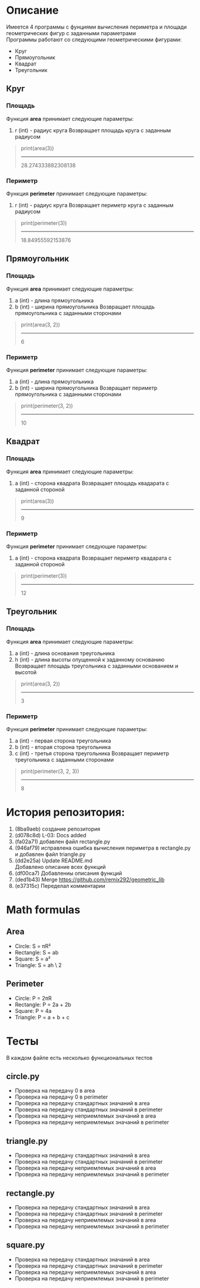 # Описание
Имеется 4 программы с фунциями вычисления периметра и площади геометрических фигур с заданными параметрами   
Программы работают со следующими геометрическими фигурами:  
* Круг
* Прямоугольник
* Квадрат
* Треугольник

## Круг
### Площадь
Функция **area** принимает следующие параметры:  
1. r (int) - радиус круга
Возвращает площадь круга с заданным радиусом
> print(area(3))
> ___
> 28.274333882308138

### Периметр
Функция **perimeter** принимает следующие параметры:  
1. r (int) - радиус круга
Возвращает периметр круга с заданным радиусом
> print(perimeter(3))
> ___
> 18.84955592153876

## Прямоугольник
### Площадь
Функция **area** принимает следующие параметры:  
1. a (int) - длина прямоугольника
2. b (int) - ширина прямоугольника
Возвращает площадь прямоугольника с заданными сторонами
> print(area(3, 2))
> ___
> 6

### Периметр
Функция **perimeter** принимает следующие параметры:  
1. a (int) - длина прямоугольника
2. b (int) - ширина прямоугольника
Возвращает периметр прямоугольника с заданными сторонами
> print(perimeter(3, 2))
> ___
> 10

## Квадрат
### Площадь
Функция **area** принимает следующие параметры:  
1. a (int) - сторона квадрата
Возвращает площадь квадарата с заданной стороной
> print(area(3))
> ___
> 9

### Периметр
Функция **perimeter** принимает следующие параметры:  
1. a (int) - сторона квадрата
Возвращает периметр квадарата с заданной стороной
> print(perimeter(3))
> ___
> 12

## Треугольник
### Площадь
Функция **area** принимает следующие параметры:  
1. a (int) - длина основания треугольника
2. h (int) - длина высоты опущенной к заданному основанию
Возвращает площадь треугольника с заданными основанием и высотой
> print(area(3, 2))
> ___
> 3

### Периметр
Функция **perimeter** принимает следующие параметры:  
1. a (int) - первая сторона треугольника
2. b (int) - вторая сторона треугольника
3. c (int) - третья сторона треугольника
Возвращает периметр треугольника с заданными сторонами
> print(perimeter(3, 2, 3))
> ___
> 8

# История репозитория:
1. (8ba9aeb) создание репозитория
2. (d078c8d) L-03: Docs added
3. (fa02a71) добавлен файл rectangle.py
4. (946af79) исправлена ошибка вычисления периметра в rectangle.py и добавлен файл triangle.py
5. (dd2e25a) Update README.md  
             Добавлено описание всех функций
6. (df00ca7) Добавлениы описания функций
7. (ded1b43) Merge https://github.com/remix292/geometric_lib
8. (e37315c) Переделал комментарии

# Math formulas
## Area
- Circle: S = πR²
- Rectangle: S = ab
- Square: S = a²
- Triangle: S = ah \ 2

## Perimeter
- Circle: P = 2πR
- Rectangle: P = 2a + 2b
- Square: P = 4a
- Triangle: P = a + b + c

# Тесты
В каждом файле есть несколько функциональных тестов
## circle.py
* Проверка на передачу 0 в area
* Проверка на передачу 0 в perimeter
* Проверка на передачу стандартных значаний в area
* Проверка на передачу стандартных значаний в perimeter
* Проверка на передачу неприемлемых значаний в area
* Проверка на передачу неприемлемых значаний в perimeter

## triangle.py
* Проверка на передачу стандартных значаний в area
* Проверка на передачу стандартных значаний в perimeter
* Проверка на передачу неприемлемых значаний в area
* Проверка на передачу неприемлемых значаний в perimeter

## rectangle.py
* Проверка на передачу стандартных значаний в area
* Проверка на передачу стандартных значаний в perimeter
* Проверка на передачу неприемлемых значаний в area
* Проверка на передачу неприемлемых значаний в perimeter

## square.py
* Проверка на передачу стандартных значаний в area
* Проверка на передачу стандартных значаний в perimeter
* Проверка на передачу неприемлемых значаний в area
* Проверка на передачу неприемлемых значаний в perimeter
